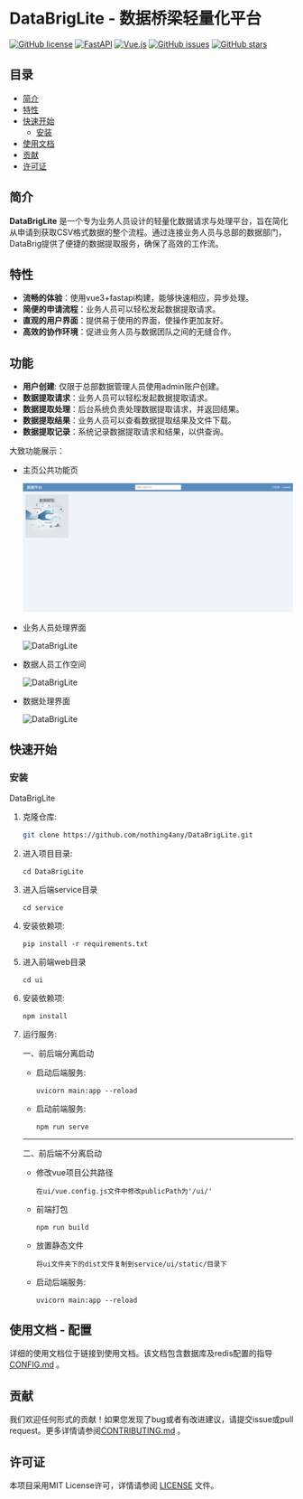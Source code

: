 # DataBrigLite - 数据桥梁轻量化平台

[![GitHub license](https://img.shields.io/badge/license-MIT-blue.svg)](https://github.com/nothing4any/DataBrigLite//LICENSE)
[![FastAPI](https://img.shields.io/badge/Framework-FastAPI%200.68.2-brightgreen.svg)](https://fastapi.tiangolo.com/)
[![Vue.js](https://img.shields.io/badge/Frontend-Vue.js%203.2.31-%234FC08D.svg)](https://v3.vuejs.org/)
[![GitHub issues](https://img.shields.io/github/issues/nothing4any/DataBrigLite.svg)](https://github.com/nothing4any/DataBrigLite/issues)
[![GitHub stars](https://img.shields.io/github/stars/nothing4any/DataBrigLite.svg?style=social&label=Star)](https://github.com/nothing4any/DataBrigLite/stargazers)

## 目录
- [简介](#简介)
- [特性](#特性)
- [快速开始](#快速开始)
  - [安装](#安装)
- [使用文档](#使用文档)
- [贡献](#贡献)
- [许可证](#许可证)

## 简介

**DataBrigLite** 是一个专为业务人员设计的轻量化数据请求与处理平台，旨在简化从申请到获取CSV格式数据的整个流程。通过连接业务人员与总部的数据部门，DataBrig提供了便捷的数据提取服务，确保了高效的工作流。

## 特性

- **流畅的体验**：使用vue3+fastapi构建，能够快速相应，异步处理。
- **简便的申请流程**：业务人员可以轻松发起数据提取请求。
- **直观的用户界面**：提供易于使用的界面，使操作更加友好。
- **高效的协作环境**：促进业务人员与数据团队之间的无缝合作。

## 功能
- **用户创建**: 仅限于总部数据管理人员使用admin账户创建。
- **数据提取请求**：业务人员可以轻松发起数据提取请求。
- **数据提取处理**：后台系统负责处理数据提取请求，并返回结果。
- **数据提取结果**：业务人员可以查看数据提取结果及文件下载。
- **数据提取记录**：系统记录数据提取请求和结果，以供查询。

大致功能展示：
- 主页公共功能页

  ![DataBrigLite](./docs/img/home.PNG)

- 业务人员处理界面

  ![DataBrigLite](https://github.com/nothing4any/DataBrigLite/tree/main/docs/img/业务人员处理.PNG)

- 数据人员工作空间

  ![DataBrigLite](https://github.com/nothing4any/DataBrigLite/tree/main/docs/img/数据人员工作空间.PNG)

- 数据处理界面

  ![DataBrigLite](https://github.com/nothing4any/DataBrigLite/tree/main/docs/img/数据处理.PNG)

## 快速开始

### 安装

DataBrigLite

1. 克隆仓库:
    ```bash
    git clone https://github.com/nothing4any/DataBrigLite.git
    ```
2. 进入项目目录:
    ```
    cd DataBrigLite
    ```
3. 进入后端service目录
    ```
    cd service
    ```
4. 安装依赖项:
    ```
    pip install -r requirements.txt
    ```
5. 进入前端web目录
    ```
    cd ui
    ```
6. 安装依赖项:
    ```
    npm install
    ```
7. 运行服务:

    一、前后端分离启动
      - 启动后端服务:
          ```
          uvicorn main:app --reload
          ```
      - 启动前端服务:
          ```
          npm run serve
          ```
    ---
    二、前后端不分离启动
      - 修改vue项目公共路径
        ```
        在ui/vue.config.js文件中修改publicPath为'/ui/'
        ```
      - 前端打包
        ```
        npm run build
        ```
      - 放置静态文件
        ```
        将ui文件夹下的dist文件复制到service/ui/static/目录下
        ```
      - 启动后端服务:
        ```
        uvicorn main:app --reload
        ```
    



## 使用文档 - 配置
详细的使用文档位于链接到使用文档。该文档包含数据库及redis配置的指导[CONFIG.md](https://github.com/nothing4any/DataBrigLite/tree/main/docs/CONFIG.md) 。

## 贡献
我们欢迎任何形式的贡献！如果您发现了bug或者有改进建议，请提交issue或pull request。更多详情请参阅[CONTRIBUTING.md](https://github.com/nothing4any/DataBrigLite/tree/main/docs/CONTRIBUTING.md) 。

## 许可证
本项目采用MIT License许可，详情请参阅 [LICENSE](https://github.com/nothing4any/DataBrigLite/LICENSE) 文件。
